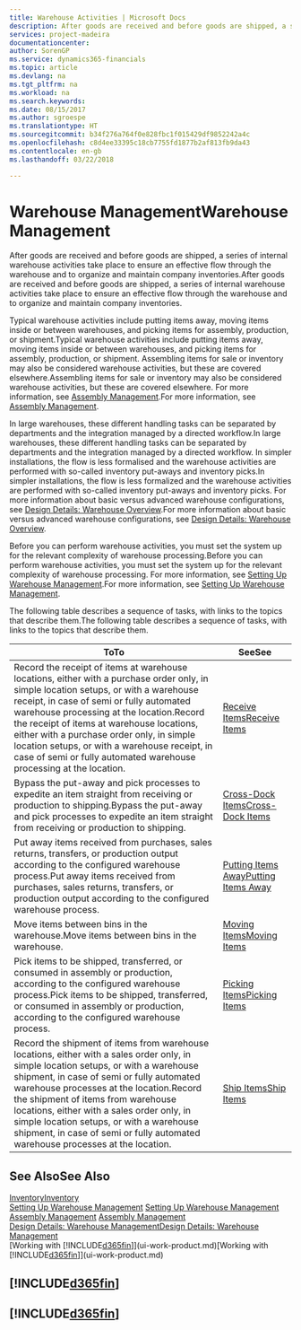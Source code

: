 ```yaml
---
title: Warehouse Activities | Microsoft Docs
description: After goods are received and before goods are shipped, a series of internal warehouse activities take place to ensure an effective flow through the warehouse and to organize and maintain company inventories.
services: project-madeira
documentationcenter: 
author: SorenGP
ms.service: dynamics365-financials
ms.topic: article
ms.devlang: na
ms.tgt_pltfrm: na
ms.workload: na
ms.search.keywords: 
ms.date: 08/15/2017
ms.author: sgroespe
ms.translationtype: HT
ms.sourcegitcommit: b34f276a764f0e828fbc1f015429df9852242a4c
ms.openlocfilehash: c8d4ee33395c18cb7755fd1877b2af813fb9da43
ms.contentlocale: en-gb
ms.lasthandoff: 03/22/2018

---
```

# <a name="warehouse-management"></a><span data-ttu-id="b8cf6-103">Warehouse Management</span><span class="sxs-lookup"><span data-stu-id="b8cf6-103">Warehouse Management</span></span>
<span data-ttu-id="b8cf6-104">After goods are received and before goods are shipped, a series of internal warehouse activities take place to ensure an effective flow through the warehouse and to organize and maintain company inventories.</span><span class="sxs-lookup"><span data-stu-id="b8cf6-104">After goods are received and before goods are shipped, a series of internal warehouse activities take place to ensure an effective flow through the warehouse and to organize and maintain company inventories.</span></span>

<span data-ttu-id="b8cf6-105">Typical warehouse activities include putting items away, moving items inside or between warehouses, and picking items for assembly, production, or shipment.</span><span class="sxs-lookup"><span data-stu-id="b8cf6-105">Typical warehouse activities include putting items away, moving items inside or between warehouses, and picking items for assembly, production, or shipment.</span></span> <span data-ttu-id="b8cf6-106">Assembling items for sale or inventory may also be considered warehouse activities, but these are covered elsewhere.</span><span class="sxs-lookup"><span data-stu-id="b8cf6-106">Assembling items for sale or inventory may also be considered warehouse activities, but these are covered elsewhere.</span></span> <span data-ttu-id="b8cf6-107">For more information, see [Assembly Management](assembly-assemble-items.md).</span><span class="sxs-lookup"><span data-stu-id="b8cf6-107">For more information, see [Assembly Management](assembly-assemble-items.md).</span></span>  

<span data-ttu-id="b8cf6-108">In large warehouses, these different handling tasks can be separated by departments and the integration managed by a directed workflow.</span><span class="sxs-lookup"><span data-stu-id="b8cf6-108">In large warehouses, these different handling tasks can be separated by departments and the integration managed by a directed workflow.</span></span> <span data-ttu-id="b8cf6-109">In simpler installations, the flow is less formalised and the warehouse activities are performed with so-called inventory put-aways and inventory picks.</span><span class="sxs-lookup"><span data-stu-id="b8cf6-109">In simpler installations, the flow is less formalized and the warehouse activities are performed with so-called inventory put-aways and inventory picks.</span></span> <span data-ttu-id="b8cf6-110">For more information about basic versus advanced warehouse configurations, see [Design Details: Warehouse Overview](design-details-warehouse-overview.md).</span><span class="sxs-lookup"><span data-stu-id="b8cf6-110">For more information about basic versus advanced warehouse configurations, see [Design Details: Warehouse Overview](design-details-warehouse-overview.md).</span></span>

<span data-ttu-id="b8cf6-111">Before you can perform warehouse activities, you must set the system up for the relevant complexity of warehouse processing.</span><span class="sxs-lookup"><span data-stu-id="b8cf6-111">Before you can perform warehouse activities, you must set the system up for the relevant complexity of warehouse processing.</span></span> <span data-ttu-id="b8cf6-112">For more information, see [Setting Up Warehouse Management](warehouse-setup-warehouse.md).</span><span class="sxs-lookup"><span data-stu-id="b8cf6-112">For more information, see [Setting Up Warehouse Management](warehouse-setup-warehouse.md).</span></span>

 <span data-ttu-id="b8cf6-113">The following table describes a sequence of tasks, with links to the topics that describe them.</span><span class="sxs-lookup"><span data-stu-id="b8cf6-113">The following table describes a sequence of tasks, with links to the topics that describe them.</span></span>   

|<span data-ttu-id="b8cf6-114">**To**</span><span class="sxs-lookup"><span data-stu-id="b8cf6-114">**To**</span></span>|<span data-ttu-id="b8cf6-115">**See**</span><span class="sxs-lookup"><span data-stu-id="b8cf6-115">**See**</span></span>|  
|------------|-------------|  
|<span data-ttu-id="b8cf6-116">Record the receipt of items at warehouse locations, either with a purchase order only, in simple location setups, or with a warehouse receipt, in case of semi or fully automated warehouse processing at the location.</span><span class="sxs-lookup"><span data-stu-id="b8cf6-116">Record the receipt of items at warehouse locations, either with a purchase order only, in simple location setups, or with a warehouse receipt, in case of semi or fully automated warehouse processing at the location.</span></span>|[<span data-ttu-id="b8cf6-117">Receive Items</span><span class="sxs-lookup"><span data-stu-id="b8cf6-117">Receive Items</span></span>](warehouse-how-receive-items.md)|
|<span data-ttu-id="b8cf6-118">Bypass the put-away and pick processes to expedite an item straight from receiving or production to shipping.</span><span class="sxs-lookup"><span data-stu-id="b8cf6-118">Bypass the put-away and pick processes to expedite an item straight from receiving or production to shipping.</span></span>|[<span data-ttu-id="b8cf6-119">Cross-Dock Items</span><span class="sxs-lookup"><span data-stu-id="b8cf6-119">Cross-Dock Items</span></span>](warehouse-how-to-cross-dock-items.md)|    
|<span data-ttu-id="b8cf6-120">Put away items received from purchases, sales returns, transfers, or production output according to the configured warehouse process.</span><span class="sxs-lookup"><span data-stu-id="b8cf6-120">Put away items received from purchases, sales returns, transfers, or production output according to the configured warehouse process.</span></span>|[<span data-ttu-id="b8cf6-121">Putting Items Away</span><span class="sxs-lookup"><span data-stu-id="b8cf6-121">Putting Items Away</span></span>](warehouse-put-away-items.md)|
|<span data-ttu-id="b8cf6-122">Move items between bins in the warehouse.</span><span class="sxs-lookup"><span data-stu-id="b8cf6-122">Move items between bins in the warehouse.</span></span>|[<span data-ttu-id="b8cf6-123">Moving Items</span><span class="sxs-lookup"><span data-stu-id="b8cf6-123">Moving Items</span></span>](warehouse-move-items.md)|
|<span data-ttu-id="b8cf6-124">Pick items to be shipped, transferred, or consumed in assembly or production, according to the configured warehouse process.</span><span class="sxs-lookup"><span data-stu-id="b8cf6-124">Pick items to be shipped, transferred, or consumed in assembly or production, according to the configured warehouse process.</span></span>|[<span data-ttu-id="b8cf6-125">Picking Items</span><span class="sxs-lookup"><span data-stu-id="b8cf6-125">Picking Items</span></span>](warehouse-pick-items.md)|
|<span data-ttu-id="b8cf6-126">Record the shipment of items from warehouse locations, either with a sales order only, in simple location setups, or with a warehouse shipment, in case of semi or fully automated warehouse processes at the location.</span><span class="sxs-lookup"><span data-stu-id="b8cf6-126">Record the shipment of items from warehouse locations, either with a sales order only, in simple location setups, or with a warehouse shipment, in case of semi or fully automated warehouse processes at the location.</span></span>|[<span data-ttu-id="b8cf6-127">Ship Items</span><span class="sxs-lookup"><span data-stu-id="b8cf6-127">Ship Items</span></span>](warehouse-how-ship-items.md)|  

## <a name="see-also"></a><span data-ttu-id="b8cf6-128">See Also</span><span class="sxs-lookup"><span data-stu-id="b8cf6-128">See Also</span></span>  
[<span data-ttu-id="b8cf6-129">Inventory</span><span class="sxs-lookup"><span data-stu-id="b8cf6-129">Inventory</span></span>](inventory-manage-inventory.md)  
<span data-ttu-id="b8cf6-130">[Setting Up Warehouse Management](warehouse-setup-warehouse.md)   </span><span class="sxs-lookup"><span data-stu-id="b8cf6-130">[Setting Up Warehouse Management](warehouse-setup-warehouse.md)   </span></span>  
<span data-ttu-id="b8cf6-131">[Assembly Management](assembly-assemble-items.md)  </span><span class="sxs-lookup"><span data-stu-id="b8cf6-131">[Assembly Management](assembly-assemble-items.md)  </span></span>  
[<span data-ttu-id="b8cf6-132">Design Details: Warehouse Management</span><span class="sxs-lookup"><span data-stu-id="b8cf6-132">Design Details: Warehouse Management</span></span>](design-details-warehouse-management.md)  
<span data-ttu-id="b8cf6-133">[Working with [!INCLUDE[d365fin](includes/d365fin_md.md)]](ui-work-product.md)</span><span class="sxs-lookup"><span data-stu-id="b8cf6-133">[Working with [!INCLUDE[d365fin](includes/d365fin_md.md)]](ui-work-product.md)</span></span>  

## [!INCLUDE[d365fin](includes/free_trial_md.md)]  
## [!INCLUDE[d365fin](includes/training_link_md.md)]

